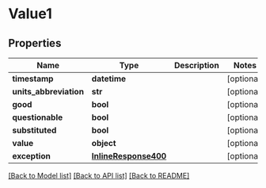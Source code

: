 # Value1

## Properties
Name | Type | Description | Notes
------------ | ------------- | ------------- | -------------
**timestamp** | **datetime** |  | [optional] 
**units_abbreviation** | **str** |  | [optional] 
**good** | **bool** |  | [optional] 
**questionable** | **bool** |  | [optional] 
**substituted** | **bool** |  | [optional] 
**value** | **object** |  | [optional] 
**exception** | [**InlineResponse400**](InlineResponse400.md) |  | [optional] 

[[Back to Model list]](../README.md#documentation-for-models) [[Back to API list]](../README.md#documentation-for-api-endpoints) [[Back to README]](../README.md)


